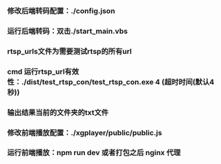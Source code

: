 ### 修改后端转码配置：./config.json

### 运行后端转码：双击./start_main.vbs

### rtsp_urls文件为需要测试rtsp的所有url
### cmd 运行rtsp_url有效性：./dist/test_rtsp_con/test_rtsp_con.exe 4 (超时时间(默认4秒))
### 输出结果当前的文件夹的txt文件

### 修改前端播放配置：./xgplayer/public/public.js

### 运行前端播放：npm run dev 或者打包之后 nginx 代理
